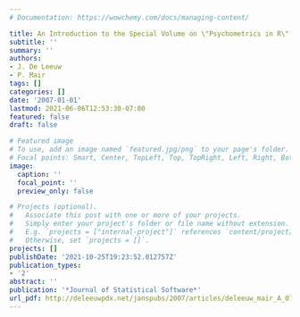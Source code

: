 ```yaml
---
# Documentation: https://wowchemy.com/docs/managing-content/

title: An Introduction to the Special Volume on \"Psychometrics in R\"
subtitle: ''
summary: ''
authors:
- J. De Leeuw
- P. Mair
tags: []
categories: []
date: '2007-01-01'
lastmod: 2021-06-06T12:53:30-07:00
featured: false
draft: false

# Featured image
# To use, add an image named `featured.jpg/png` to your page's folder.
# Focal points: Smart, Center, TopLeft, Top, TopRight, Left, Right, BottomLeft, Bottom, BottomRight.
image:
  caption: ''
  focal_point: ''
  preview_only: false

# Projects (optional).
#   Associate this post with one or more of your projects.
#   Simply enter your project's folder or file name without extension.
#   E.g. `projects = ["internal-project"]` references `content/project/deep-learning/index.md`.
#   Otherwise, set `projects = []`.
projects: []
publishDate: '2021-10-25T19:23:52.012757Z'
publication_types:
- '2'
abstract: ''
publication: '*Journal of Statistical Software*'
url_pdf: http://deleeuwpdx.net/janspubs/2007/articles/deleeuw_mair_A_07.pdf
---
```

